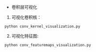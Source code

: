 * 卷积层可视化    
1. 可视化卷积核：
```shell
python conv_kernel_visualization.py 
```    

2. 可视化特征图:
```shell
python conv_featuremaps_visualization.py
```
